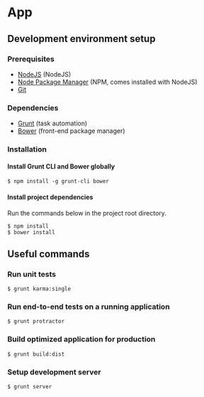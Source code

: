 # App

## Development environment setup
### Prerequisites
* [NodeJS](http://nodejs.org/) (NodeJS)
* [Node Package Manager](https://npmjs.org/) (NPM, comes installed with NodeJS)
* [Git](http://git-scm.com/)

### Dependencies
* [Grunt](http://gruntjs.com/) (task automation)
* [Bower](http://bower.io/) (front-end package manager)

### Installation
#### Install Grunt CLI and Bower globally
    $ npm install -g grunt-cli bower

#### Install project dependencies
Run the commands below in the project root directory.

    $ npm install
    $ bower install

## Useful commands
### Run unit tests
    $ grunt karma:single

### Run end-to-end tests on a running application
    $ grunt protractor

### Build optimized application for production
    $ grunt build:dist

### Setup development server
    $ grunt server

